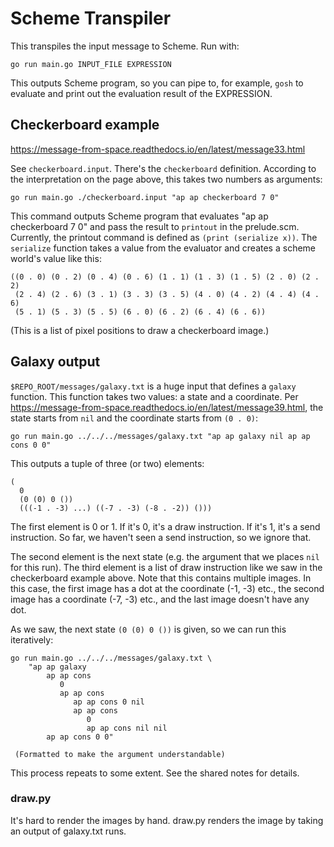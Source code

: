 # Scheme Transpiler

This transpiles the input message to Scheme. Run with:

    go run main.go INPUT_FILE EXPRESSION

This outputs Scheme program, so you can pipe to, for example, `gosh` to
evaluate and print out the evaluation result of the EXPRESSION.

## Checkerboard example

https://message-from-space.readthedocs.io/en/latest/message33.html

See `checkerboard.input`. There's the `checkerboard` definition. According to
the interpretation on the page above, this takes two numbers as arguments:

    go run main.go ./checkerboard.input "ap ap checkerboard 7 0"

This command outputs Scheme program that evaluates "ap ap checkerboard 7 0" and
pass the result to `printout` in the prelude.scm. Currently, the printout
command is defined as `(print (serialize x))`. The `serialize` function takes a
value from the evaluator and creates a scheme world's value like this:

    ((0 . 0) (0 . 2) (0 . 4) (0 . 6) (1 . 1) (1 . 3) (1 . 5) (2 . 0) (2 . 2)
     (2 . 4) (2 . 6) (3 . 1) (3 . 3) (3 . 5) (4 . 0) (4 . 2) (4 . 4) (4 . 6)
     (5 . 1) (5 . 3) (5 . 5) (6 . 0) (6 . 2) (6 . 4) (6 . 6))

(This is a list of pixel positions to draw a checkerboard image.)

## Galaxy output

`$REPO_ROOT/messages/galaxy.txt` is a huge input that defines a `galaxy`
function. This function takes two values: a state and a coordinate. Per
https://message-from-space.readthedocs.io/en/latest/message39.html, the state
starts from `nil` and the coordinate starts from `(0 . 0)`:

    go run main.go ../../../messages/galaxy.txt "ap ap galaxy nil ap ap cons 0 0"

This outputs a tuple of three (or two) elements:

    (
      0
      (0 (0) 0 ())
      (((-1 . -3) ...) ((-7 . -3) (-8 . -2)) ()))

The first element is 0 or 1. If it's 0, it's a draw instruction. If it's 1, it's
a send instruction. So far, we haven't seen a send instruction, so we ignore
that.

The second element is the next state (e.g. the argument that we places `nil` for
this run).  The third element is a list of draw instruction like we saw in the
checkerboard example above. Note that this contains multiple images. In this
case, the first image has a dot at the coordinate (-1, -3) etc., the second
image has a coordinate (-7, -3) etc., and the last image doesn't have any dot.

As we saw, the next state `(0 (0) 0 ())` is given, so we can run this
iteratively:

    go run main.go ../../../messages/galaxy.txt \
        "ap ap galaxy
            ap ap cons
               0
               ap ap cons
                  ap ap cons 0 nil
                  ap ap cons
                     0
                     ap ap cons nil nil
            ap ap cons 0 0"

     (Formatted to make the argument understandable)

This process repeats to some extent. See the shared notes for details.

### draw.py

It's hard to render the images by hand. draw.py renders the image by taking an
output of galaxy.txt runs.
